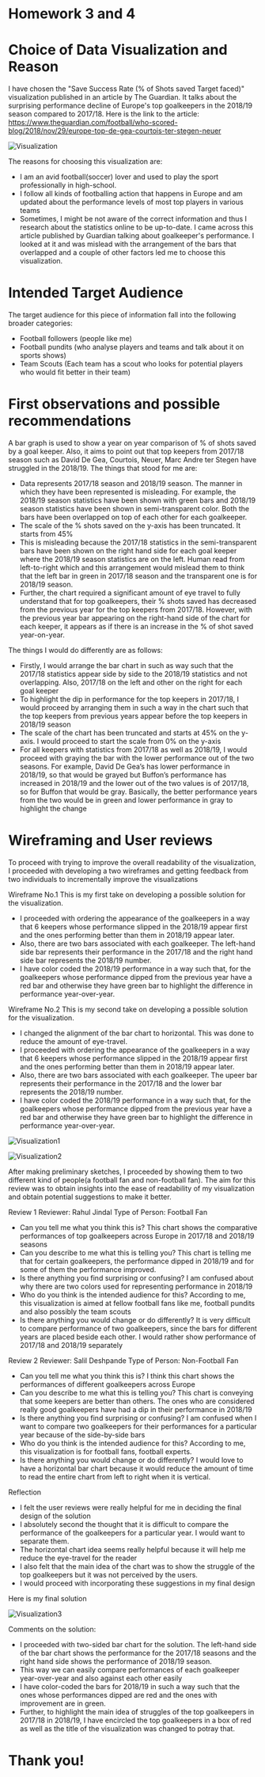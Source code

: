 # Homework 3 and 4

# Choice of Data Visualization and Reason
I have chosen the "Save Success Rate (% of Shots saved Target faced)" visualization published in an article by The Guardian.
It talks about the surprising performance decline of Europe's top goalkeepers in the 2018/19 season compared to 2017/18. 
Here is the link to the article: https://www.theguardian.com/football/who-scored-blog/2018/nov/29/europe-top-de-gea-courtois-ter-stegen-neuer

![Visualization](/HW4_4.PNG)

The reasons for choosing this visualization are:
- I am an avid football(soccer) lover and used to play the sport professionally in high-school.
- I follow all kinds of footballing action that happens in Europe and am updated about the performance levels of most top players in various teams
- Sometimes, I might be not aware of the correct information and thus I research about the statistics online to be up-to-date. I came across this article published by Guardian talking about goalkeeper's performance. I looked at it and was mislead with the arrangement of the bars that overlapped and a couple of other factors led me to choose this visualization.

# Intended Target Audience
The target audience for this piece of information fall into the following broader categories:
- Football followers (people like me)
- Football pundits (who analyse players and teams and talk about it on sports shows)
- Team Scouts (Each team has a scout who looks for potential players who would fit better in their team)

# First observations and possible recommendations
A bar graph is used to show a year on year comparison of % of shots saved by a goal keeper. Also, it aims to point out that top keepers from 2017/18 season such as David De Gea, Courtois, Neuer, Marc Andre ter Stegen have struggled in the 2018/19.
The things that stood for me are:
-	Data represents 2017/18 season and 2018/19 season. The manner in which they have been represented is misleading. For example, the 2018/19 season statistics have been shown with green bars and 2018/19 season statistics have been shown in semi-transparent color. Both the bars have been overlapped on top of each other for each goalkeeper.
-	The scale of the % shots saved on the y-axis has been truncated. It starts from 45%
-	This is misleading because the 2017/18 statistics in the semi-transparent bars have been shown on the right hand side for each goal keeper where the 2018/19 season statistics are on the left. Human read from left-to-right which and this arrangement would mislead them to think that the left bar in green in 2017/18 season and the transparent one is for 2018/19 season.
-	Further, the chart required a significant amount of eye travel to fully understand that for top goalkeepers, their % shots saved has decreased from the previous year for the top keepers from 2017/18. However, with the previous year bar appearing on the right-hand side of the chart for each keeper, it appears as if there is an increase in the % of shot saved year-on-year.


The things I would do differently are as follows:
-	Firstly, I would arrange the bar chart in such as way such that the 2017/18 statistics appear side by side to the 2018/19 statistics and not overlapping. Also, 2017/18 on the left and other on the right for each goal keeper
-	To highlight the dip in performance for the top keepers in 2017/18, I would proceed by arranging them in such a way in the chart such that the top keepers from previous years appear before the top keepers in 2018/19 season
-	The scale of the chart has been truncated and starts at 45% on the y-axis. I would proceed to start the scale from 0% on the y-axis
-	For all keepers with statistics from 2017/18 as well as 2018/19, I would proceed with graying the bar with the lower performance out of the two seasons. For example, David De Gea’s has lower performance in 2018/19, so that would be grayed but Buffon’s performance has increased in 2018/19 and the lower out of the two values is of 2017/18, so for Buffon that would be gray. Basically, the better performance years from the two would be in green and lower performance in gray to highlight the change

# Wireframing and User reviews
To proceed with trying to improve the overall readability of the visualization, I proceeded with developing a two wireframes and getting feedback from two individuals to incrementally improve the visualizations

Wireframe No.1 
This is my first take on developing a possible solution for the visualization.
- I proceeded with ordering the appearance of the goalkeepers in a way that 6 keepers whose performance slipped in the 2018/19 appear first and the ones performing better than them in 2018/19 appear later.
- Also, there are two bars associated with each goalkeeper. The left-hand side bar represents their performance in the 2017/18 and the right hand side bar represents the 2018/19 number.
- I have color coded the 2018/19 performance in a way such that, for the goalkeepers whose performance dipped from the previous year have a red bar and otherwise they have green bar to highlight the difference in performance year-over-year.

Wireframe No.2 
This is my second take on developing a possible solution for the visualization.
- I changed the alignment of the bar chart to horizontal. This was done to reduce the amount of eye-travel.
- I proceeded with ordering the appearance of the goalkeepers in a way that 6 keepers whose performance slipped in the 2018/19 appear first and the ones performing better than them in 2018/19 appear later.
- Also, there are two bars associated with each goalkeeper. The upeer bar represents their performance in the 2017/18 and the lower bar represents the 2018/19 number.
- I have color coded the 2018/19 performance in a way such that, for the goalkeepers whose performance dipped from the previous year have a red bar and otherwise they have green bar to highlight the difference in performance year-over-year.

![Visualization1](/HW4_11.jpg)

![Visualization2](/HW4_22.jpg)

After making preliminary sketches, I proceeded by showing them to two different kind of people(a football fan and non-football fan). The aim for this review was to obtain insights into the ease of readability of my visualization and obtain potential suggestions to make it better.

Review 1
Reviewer: Rahul Jindal 
Type of Person: Football Fan
- Can you tell me what you think this is?
This chart shows the comparative performances of top goalkeepers across Europe in 2017/18 and 2018/19 seasons
- Can you describe to me what this is telling you?
This chart is telling me that for certain goalkeepers, the performance dipped in 2018/19 and for some of them the performance improved.
- Is there anything you find surprising or confusing?
I am confused about why there are two colors used for representing performance in 2018/19 
- Who do you think is the intended audience for this?
According to me, this visualization is aimed at fellow football fans like me, football pundits and also possibly the team scouts
- Is there anything you would change or do differently?
It is very difficult to compare performance of two goalkeepers, since the bars for different years are placed beside each other. I would rather show performance of 2017/18 and 2018/19 separately

Review 2
Reviewer: Salil Deshpande
Type of Person: Non-Football Fan
- Can you tell me what you think this is?
I think this chart shows the performances of different goalkeepers across Europe
- Can you describe to me what this is telling you?
This chart is conveying that some keepers are better than others. The ones who are considered really good goalkeepers have had a dip in their performance in 2018/19
- Is there anything you find surprising or confusing?
I am confused when I want to compare two goalkeepers for their performances for a particular year because of the side-by-side bars
- Who do you think is the intended audience for this?
According to me, this visualization is for football fans, football experts.
- Is there anything you would change or do differently?
I would love to have a horizontal bar chart because it would reduce the amount of time to read the entire chart from left to right when it is vertical. 

Reflection
- I felt the user reviews were really helpful for me in deciding the final design of the solution
- I absolutely second the thought that it is difficult to compare the performance of the goalkeepers for a particular year. I would want to separate them.
- The horizontal chart idea seems really helpful because it will help me reduce the eye-travel for the reader
- I also felt that the main idea of the chart was to show the struggle of the top goalkeepers but it was not perceived by the users.
- I would proceed with incorporating these suggestions in my final design

Here is my final solution

![Visualization3](/HW4_33.jpg)

Comments on the solution:
- I proceeded with two-sided bar chart for the solution. The left-hand side of the bar chart shows the performance for the 2017/18 seasons and the right hand side shows the performance of 2018/19 season.
- This way we can easily compare performances of each goalkeeper year-over-year and also against each other easily
- I have color-coded the bars for 2018/19 in such a way such that the ones whose performances dipped are red and the ones with improvement are in green.
- Further, to highlight the main idea of struggles of the top goalkeepers in 2017/18 in 2018/19, I have encircled the top goalkeepers in a box of red as well as the title of the visualization was changed to potray that.


# Thank you! 



